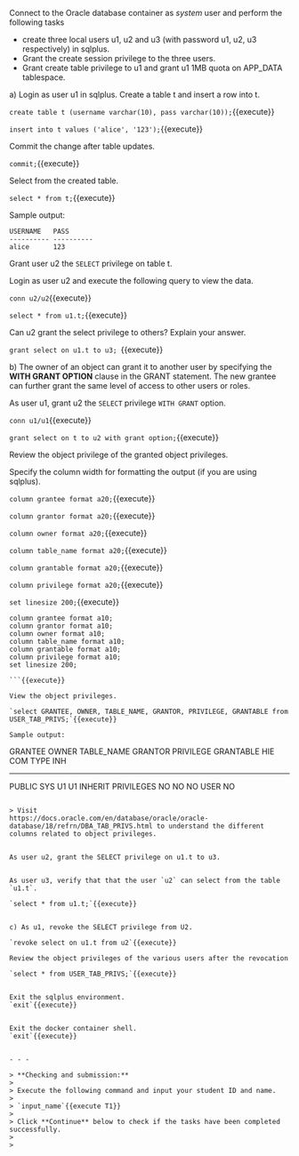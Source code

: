 Connect to the Oracle database container as *system* user and perform the following tasks

* create  three local users u1, u2 and u3 (with password u1, u2, u3 respectively) in sqlplus. 
* Grant the create session privilege to the three users. 
* Grant create table privilege to u1 and grant u1 1MB quota on APP_DATA tablespace.


a) Login as  user u1 in sqlplus. Create a table t and insert a row into t.

`create table t (username varchar(10), pass varchar(10));`{{execute}}

`insert into t values ('alice', '123');`{{execute}}

Commit the change after table updates.

`commit;`{{execute}}

Select from the created table.

`select * from t;`{{execute}}

Sample output:

```
USERNAME   PASS
---------- ----------
alice      123
```

Grant user u2 the `SELECT` privilege on table t.

Login as user u2 and execute the following query to view the data.

`conn u2/u2`{{execute}}

`select * from u1.t;`{{execute}}


Can u2 grant the select privilege to others?  Explain your answer.

`grant select on u1.t to u3; `{{execute}}
 

 
b) The owner of an object can grant it to another user by specifying the **WITH GRANT OPTION** clause in the GRANT statement. 
The new grantee can further grant the same level of access to other users or roles.

As user u1, grant u2 the `SELECT` privilege `WITH GRANT` option.

`conn u1/u1`{{execute}}

`grant select on t to u2 with grant option;`{{execute}}


Review the object privilege of the granted object privileges.

Specify the column width for formatting the output (if you are using sqlplus).

`column grantee format a20;`{{execute}}

`column grantor format a20;`{{execute}}

`column owner format a20;`{{execute}}

`column table_name format a20;`{{execute}}

`column grantable format a20;`{{execute}}

`column privilege format a20;`{{execute}}

`set linesize 200;`{{execute}}


```
column grantee format a10;
column grantor format a10;
column owner format a10;
column table_name format a10;
column grantable format a10;
column privilege format a10;
set linesize 200;

```{{execute}}

View the object privileges.

`select GRANTEE, OWNER, TABLE_NAME, GRANTOR, PRIVILEGE, GRANTABLE from USER_TAB_PRIVS;`{{execute}}

Sample output:

```
GRANTEE    OWNER      TABLE_NAME GRANTOR    PRIVILEGE            GRANTABLE  HIE COM TYPE                     INH
---------- ---------- ---------- ---------- -------------------- ---------- --- --- ------------------------ ---
PUBLIC     SYS        U1         U1         INHERIT PRIVILEGES   NO         NO  NO  USER                     NO
```

> Visit 
https://docs.oracle.com/en/database/oracle/oracle-database/18/refrn/DBA_TAB_PRIVS.html to understand the different columns related to object privileges.


As user u2, grant the SELECT privilege on u1.t to u3.


As user u3, verify that that the user `u2` can select from the table `u1.t`.

`select * from u1.t;`{{execute}}


c) As u1, revoke the SELECT privilege from U2.

`revoke select on u1.t from u2`{{execute}}

Review the object privileges of the various users after the revocation

`select * from USER_TAB_PRIVS;`{{execute}}


Exit the sqlplus environment.
`exit`{{execute}}


Exit the docker container shell.
`exit`{{execute}}


- - -

> **Checking and submission:**
>
> Execute the following command and input your student ID and name.
> 
> `input_name`{{execute T1}}
>
> Click **Continue** below to check if the tasks have been completed successfully.
>
>


